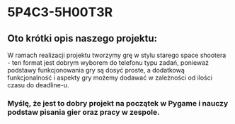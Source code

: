 # 5P4C3-5H00T3R
## Oto krótki opis naszego projektu:
W ramach realizacji projektu tworzymy grę w stylu starego space shootera - ten format jest dobrym wyborem do telefonu typu zadań, ponieważ podstawy funkcjonowania gry są dosyć proste, a dodatkową funkcjonalność i aspekty gry możemy dodawać w zależności od ilości czasu do deadline-u.
### Myślę, że jest to dobry projekt na początek w Pygame i nauczy podstaw pisania gier oraz pracy w zespole.
